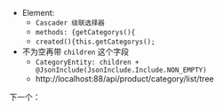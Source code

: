 - Element:
	- `Cascader 级联选择器`
	- `methods: {getCategorys(){`
	- `created(){this.getCategorys();`
- 不为空再带 `children` 这个字段
	- `CategoryEntity: children + @JsonInclude(JsonInclude.Include.NON_EMPTY)`
	- http://localhost:88/api/product/category/list/tree

下一个：